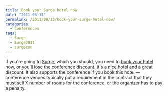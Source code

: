 ```yaml
---
title: Book your Surge hotel now
date: "2011-08-13"
permalink: /2011/08/13/book-your-surge-hotel-now/
categories:
  - Conferences
tags:
  - Surge
  - Surge2011
  - surgecon
---
```

If you're going to [Surge][1], which you should, you need to [book your hotel now][2], or you'll lose the conference discount. It's a nice hotel and a great discount. It also supports the conference if you book this hotel &#8212; conference venues typically put a requirement in the contract that they must sell X number of rooms for the conference, or the organizer has to pay a penalty.

 [1]: http://omniti.com/surge/2011/
 [2]: http://omniti.com/surge/2011/hotelandtravel
